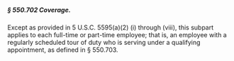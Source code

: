 ##### § 550.702 Coverage. #####

Except as provided in 5 U.S.C. 5595(a)(2) (i) through (viii), this subpart applies to each full-time or part-time employee; that is, an employee with a regularly scheduled tour of duty who is serving under a qualifying appointment, as defined in § 550.703.